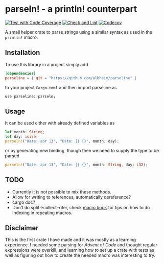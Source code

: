 # parseln! - a println! counterpart

[![Test with Code Coverage](https://github.com/albheim/parseline/actions/workflows/test.yaml/badge.svg)](https://github.com/albheim/parseline/actions/workflows/test.yaml) [![Check and Lint](https://github.com/albheim/parseline/actions/workflows/check-and-lint.yaml/badge.svg)](https://github.com/albheim/parseline/actions/workflows/check-and-lint.yaml) [![Codecov](https://codecov.io/gh/albheim/parseline/branch/main/graph/badge.svg?token=SLIHSUWHT2)](https://codecov.io/gh/albheim/parseline)

A small helper crate to parse strings using a similar syntax as used in the `println!` macro.

## Installation
To use this library in a project simply add
```toml
[dependencies]
parseline = { git = "https://github.com/albheim/parseline" }
```
to your project `Cargo.toml` and then import parseline as
```
use parseline::parseln;
```

## Usage
It can be used either with already defined variables as 
```rust
let month: String;
let day: isize;
parseln!("Date: apr 13", "Date: {} {}", month, day);
```
or by generating new binding, though then we need to supply the type to be parsed
```rust
parseln!("Date: apr 13", "Date: {} {}", month: String, day: i32);
```

## TODO
* Currently it is not possible to mix these methods.
* Allow for writing to references, automatically dereference?
* cargo doc?
* Don't do split->collect->iter, check [macro book](https://veykril.github.io/tlborm/decl-macros/macros-methodical.html) for tips on how to do indexing in repeating macros.

## Disclaimer
This is the first crate I have made and it was mostly as a learning experience. I needed some parsing for *Advent of Code* and thought regular expressions were overkill, and learning how to set up a crate with tests as well as figuring out how to create the needed macro was interesting to try.
